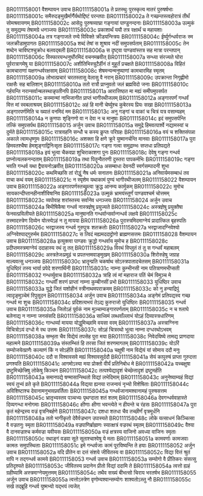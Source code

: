 BR0111158001  	वैशम्पायन उवाच
BR0111158001a	ते प्रतस्थुः पुरस्कृत्य मातरं पुरुषर्षभाः
BR0111158001c	समैरुदङ्मुखैर्मार्गैर्यथोद्दिष्टं परन्तपाः
BR0111158002a	ते गच्छन्तस्त्वहोरात्रं तीर्थं सोमश्रवायणम्
BR0111158002c	आसेदुः पुरुषव्याघ्रा गङ्गायां पाण्डुनन्दनाः
BR0111158003a	उल्मुकं तु समुद्यम्य तेषामग्रे धनञ्जयः
BR0111158003c	प्रकाशार्थं ययौ तत्र रक्षार्थं च महायशाः
BR0111158004a	तत्र गङ्गाजले रम्ये विविक्ते क्रीडयन्स्त्रियः
BR0111158004c	ईर्ष्युर्गन्धर्वराजः स्म जलक्रीडामुपागतः
BR0111158005a	शब्दं तेषां स शुश्राव नदीं समुपसर्पताम्
BR0111158005c	तेन शब्देन चाविष्टश्चुक्रोध बलवद्बली
BR0111158006a	स दृष्ट्वा पाण्डवांस्तत्र सह मात्रा परन्तपान्
BR0111158006c	विस्फारयन्धनुर्घोरमिदं वचनमब्रवीत्
BR0111158007a	सन्ध्या संरज्यते घोरा पूर्वरात्रागमेषु या
BR0111158007c	अशीतिभिस्त्रुटैर्हीनं तं मुहूर्तं प्रचक्षते
BR0111158008a	विहितं कामचाराणां यक्षगन्धर्वरक्षसाम्
BR0111158008c	शेषमन्यन्मनुष्याणां कामचारमिह स्मृतम्
BR0111158009a	लोभात्प्रचारं चरतस्तासु वेलासु वै नरान्
BR0111158009c	उपक्रान्ता निगृह्णीमो राक्षसैः सह बालिशान्
BR0111158010a	ततो रात्रौ प्राप्नुवतो जलं ब्रह्मविदो जनाः
BR0111158010c	गर्हयन्ति नरान्सर्वान्बलस्थान्नृपतीनपि
BR0111158011a	आरात्तिष्ठत मा मह्यं समीपमुपसर्पत
BR0111158011c	कस्मान्मां नाभिजानीत प्राप्तं भागीरथीजलम्
BR0111158012a	अङ्गारपर्णं गन्धर्वं वित्त मां स्वबलाश्रयम्
BR0111158012c	अहं हि मानी चेर्ष्युश्च कुबेरस्य प्रियः सखा
BR0111158013a	अङ्गारपर्णमिति च ख्यातं वनमिदं मम
BR0111158013c	अनु गङ्गां च वाकां च चित्रं यत्र वसाम्यहम्
BR0111158014a	न कुणपाः शृङ्गिणो वा न देवा न च मानुषाः
BR0111158014c	इदं समुपसर्पन्ति तत्किं समुपसर्पथ
BR0111158015	अर्जुन उवाच
BR0111158015a	समुद्रे हिमवत्पार्श्वे नद्यामस्यां च दुर्मते
BR0111158015c	रात्रावहनि सन्धौ च कस्य कॢप्तः परिग्रहः
BR0111158016a	वयं च शक्तिसंपन्ना अकाले त्वामधृष्णुमः
BR0111158016c	अशक्ता हि क्षणे क्रूरे युष्मानर्चन्ति मानवाः
BR0111158017a	पुरा हिमवतश्चैषा हेमशृङ्गाद्विनिःसृता
BR0111158017c	गङ्गा गत्वा समुद्राम्भः सप्तधा प्रतिपद्यते
BR0111158018a	इयं भूत्वा चैकवप्रा शुचिराकाशगा पुनः
BR0111158018c	देवेषु गङ्गा गन्धर्व प्राप्नोत्यलकनन्दताम्
BR0111158019a	तथा पितॄन्वैतरणी दुस्तरा पापकर्मभिः
BR0111158019c	गङ्गा भवति गन्धर्व यथा द्वैपायनोऽब्रवीत्
BR0111158020a	असम्बाधा देवनदी स्वर्गसम्पादनी शुभा
BR0111158020c	कथमिच्छसि तां रोद्धुं नैष धर्मः सनातनः
BR0111158021a	अनिवार्यमसम्बाधं तव वाचा कथं वयम्
BR0111158021c	न स्पृशेम यथाकामं पुण्यं भागीरथीजलम्
BR0111158022	वैशम्पायन उवाच
BR0111158022a	अङ्गारपर्णस्तच्छ्रुत्वा क्रुद्ध आनम्य कार्मुकम्
BR0111158022c	मुमोच सायकान्दीप्तानहीनाशीविषानिव
BR0111158023a	उल्मुकं भ्रामयंस्तूर्णं पाण्डवश्चर्म चोत्तमम्
BR0111158023c	व्यपोवाह शरांस्तस्य सर्वानेव धनञ्जयः
BR0111158024	अर्जुन उवाच
BR0111158024a	बिभीषिकैषा गन्धर्व नास्त्रज्ञेषु प्रयुज्यते
BR0111158024c	अस्त्रज्ञेषु प्रयुक्तैषा फेनवत्प्रविलीयते
BR0111158025a	मानुषानति गन्धर्वान्सर्वान्गन्धर्व लक्षये
BR0111158025c	तस्मादस्त्रेण दिव्येन योत्स्येऽहं न तु मायया
BR0111158026a	पुरास्त्रमिदमाग्नेयं प्रादात्किल बृहस्पतिः
BR0111158026c	भरद्वाजस्य गन्धर्व गुरुपुत्रः शतक्रतोः
BR0111158027a	भरद्वाजादग्निवेश्यो अग्निवेश्याद्गुरुर्मम
BR0111158027c	स त्विदं मह्यमददाद्द्रोणो ब्राह्मणसत्तमः
BR0111158028	वैशम्पायन उवाच
BR0111158028a	इत्युक्त्वा पाण्डवः क्रुद्धो गन्धर्वाय मुमोच ह
BR0111158028c	प्रदीप्तमस्त्रमाग्नेयं ददाहास्य रथं तु तत्
BR0111158029a	विरथं विप्लुतं तं तु स गन्धर्वं महाबलम्
BR0111158029c	अस्त्रतेजःप्रमूढं च प्रपतन्तमवाङ्मुखम्
BR0111158030a	शिरोरुहेषु जग्राह माल्यवत्सु धनञ्जयः
BR0111158030c	भ्रातॄन्प्रति चकर्षाथ सोऽस्त्रपातादचेतसम्
BR0111158031a	युधिष्ठिरं तस्य भार्या प्रपेदे शरणार्थिनी
BR0111158031c	नाम्ना कुम्भीनसी नाम पतित्राणमभीप्सती
BR0111158032	गन्धर्व्युवाच
BR0111158032a	त्राहि त्वं मां महाराज पतिं चेमं विमुञ्च मे
BR0111158032c	गन्धर्वीं शरणं प्राप्तां नाम्ना कुम्बीनसीं प्रभो
BR0111158033	युधिष्ठिर उवाच
BR0111158033a	युद्धे जितं यशोहीनं स्त्रीनाथमपराक्रमम्
BR0111158033c	को नु हन्याद्रिपुं त्वादृङ्मुञ्चेमं रिपुसूदन
BR0111158034	अर्जुन उवाच
BR0111158034a	अङ्गेमं प्रतिपद्यस्व गच्छ गन्धर्व मा शुचः
BR0111158034c	प्रदिशत्यभयं तेऽद्य कुरुराजो युधिष्ठिरः
BR0111158035	गन्धर्व उवाच
BR0111158035a	जितोऽहं पूर्वकं नाम मुञ्चाम्यङ्गारपर्णताम्
BR0111158035c	न च श्लाघे बलेनाद्य न नाम्ना जनसंसदि
BR0111158036a	साध्विमं लब्धवाँल्लाभं योऽहं दिव्यास्त्रधारिणम्
BR0111158036c	गान्धर्व्या मायया योद्धुमिच्छामि वयसा वरम्
BR0111158037a	अस्त्राग्निना विचित्रोऽयं दग्धो मे रथ उत्तमः
BR0111158037c	सोऽहं चित्ररथो भूत्वा नाम्ना दग्धरथोऽभवम्
BR0111158038a	सम्भृता चैव विद्येयं तपसेह पुरा मया
BR0111158038c	निवेदयिष्ये तामद्य प्राणदाया महात्मने
BR0111158039a	संस्तम्भितं हि तरसा जितं शरणमागतम्
BR0111158039c	योऽरिं सम्योजयेत्प्राणैः कल्याणं किं न सोऽर्हति
BR0111158040a	चक्षुषी नाम विद्येयं यां सोमाय ददौ मनुः
BR0111158040c	ददौ स विश्वावसवे मह्यं विश्वावसुर्ददौ
BR0111158041a	सेयं कापुरुषं प्राप्ता गुरुदत्ता प्रणश्यति
BR0111158041c	आगमोऽस्या मया प्रोक्तो वीर्यं प्रतिनिबोध मे
BR0111158042a	यच्चक्षुषा द्रष्टुमिच्छेत्त्रिषु लोकेषु किञ्चन
BR0111158042c	तत्पश्येद्यादृशं चेच्छेत्तादृशं द्रष्टुमर्हति
BR0111158043a	समानपद्ये षण्मासान्स्थितो विद्यां लभेदिमाम्
BR0111158043c	अनुनेष्याम्यहं विद्यां स्वयं तुभ्यं व्रते कृते
BR0111158044a	विद्यया ह्यनया राजन्वयं नृभ्यो विशेषिताः
BR0111158044c	अविशिष्टाश्च देवानामनुभावप्रवर्तिताः
BR0111158045a	गन्धर्वजानामश्वानामहं पुरुषसत्तम
BR0111158045c	भ्रातृभ्यस्तव पञ्चभ्यः पृथग्दाता शतं शतम्
BR0111158046a	देवगन्धर्ववाहास्ते दिव्यगन्धा मनोगमाः
BR0111158046c	क्षीणाः क्षीणा भवन्त्येते न हीयन्ते च रंहसः
BR0111158047a	पुरा कृतं महेन्द्रस्य वज्रं वृत्रनिबर्हणे
BR0111158047c	दशधा शतधा चैव तच्छीर्णं वृत्रमूर्धनि
BR0111158048a	ततो भागीकृतो देवैर्वज्रभाग उपास्यते
BR0111158048c	लोके यत्साधनं किञ्चित्सा वै वज्रतनुः स्मृता
BR0111158049a	वज्रपाणिर्ब्राह्मणः स्यात्क्षत्रं वज्ररथं स्मृतम्
BR0111158049c	वैश्या वै दानवज्राश्च कर्मवज्रा यवीयसः
BR0111158050a	वज्रं क्षत्रस्य वाजिनो अवध्या वाजिनः स्मृताः
BR0111158050c	रथाङ्गं वडवा सूते सूताश्चाश्वेषु ये मताः
BR0111158051a	कामवर्णाः कामजवाः कामतः समुपस्थिताः
BR0111158051c	इमे गन्धर्वजाः कामं पूरयिष्यन्ति ते हयाः
BR0111158052	अर्जुन उवाच
BR0111158052a	यदि प्रीतेन वा दत्तं संशये जीवितस्य वा
BR0111158052c	विद्या वित्तं श्रुतं वापि न तद्गन्धर्व कामये
BR0111158053	गन्धर्व उवाच
BR0111158053a	सम्योगो वै प्रीतिकरः संसत्सु प्रतिदृश्यते
BR0111158053c	जीवितस्य प्रदानेन प्रीतो विद्यां ददामि ते
BR0111158054a	त्वत्तो ह्यहं ग्रहीष्यामि अस्त्रमाग्नेयमुत्तमम्
BR0111158054c	तथैव सख्यं बीभत्सो चिराय भरतर्षभ
BR0111158055	अर्जुन उवाच
BR0111158055a	त्वत्तोऽस्त्रेण वृणोम्यश्वान्सम्योगः शाश्वतोऽस्तु नौ
BR0111158055c	सखे तद्ब्रूहि गन्धर्व युष्मभ्यो यद्भयं त्यजेत्
